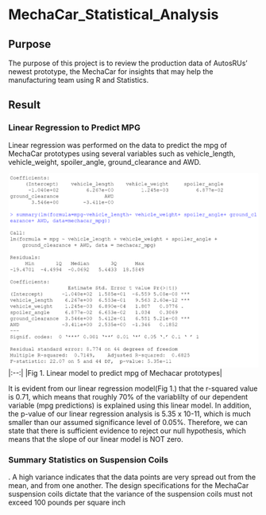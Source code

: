 # MechaCar_Statistical_Analysis
## Purpose 
The purpose of this project is to review the production data of AutosRUs’ newest prototype, the MechaCar for insights that may help the manufacturing team using R and Statistics.

## Result
### Linear Regression to Predict MPG
Linear regression was performed on the data to predict the mpg of MechaCar prototypes using several variables such as vehicle_length, vehicle_weight, spoiler_angle, ground_clearance and AWD.

![D1](https://github.com/chinzjay/MechaCar_Statistical_Analysis/blob/main/D1.PNG)
|:--:|
|Fig 1. Linear model to predict mpg of Mechacar prototypes|

It is evident from our linear regression model(Fig 1.) that the r-squared value is 0.71, which means that roughly 70% of the variablilty of our dependent variable (mpg predictions) is explained using this linear model. In addition, the p-value of our linear regression analysis is 5.35 x 10-11, which is much smaller than our assumed significance level of 0.05%. Therefore, we can state that there is sufficient evidence to reject our null hypothesis, which means that the slope of our linear model is NOT zero.

### Summary Statistics on Suspension Coils
. A high variance indicates that the data points are very spread out from the mean, and from one another.
The design specifications for the MechaCar suspension coils dictate that the variance of the suspension coils must not exceed 100 pounds per square inch
